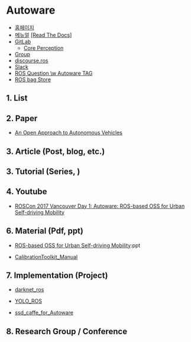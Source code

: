 # Autoware

- [홈페이지](http://tier4.jp)
- [메뉴얼](https://github.com/CPFL/Autoware-Manuals/blob/master/en/Autoware_UsersManual_v1.1.md) [[Read The Docs]](https://autoware.readthedocs.io/en/feature-documentation_rtd/index.html)
- [GitLab](https://gitlab.com/autowarefoundation/autoware.ai)
    - [Core Perception](https://gitlab.com/autowarefoundation/autoware.ai/core_perception)
- [Group](https://groups.google.com/forum/#!forum/autoware)
- [discourse.ros](https://discourse.ros.org/c/autoware)
- [Slack](https://autoware.herokuapp.com/)
- [ROS Question \w Autoware TAG](https://answers.ros.org/questions/scope:all/sort:activity-desc/tags:autoware/page:1/)
- [ROS bag Store](https://rosbag.tier4.jp)

## 1. List



## 2. Paper

- [An Open Approach to Autonomous Vehicles](http://ieeexplore.ieee.org/document/7368032/)


## 3. Article (Post, blog, etc.)



## 3. Tutorial (Series, )



## 4. Youtube

- [ROSCon 2017 Vancouver Day 1: Autoware: ROS-based OSS for Urban Self-driving Mobility](https://vimeo.com/236154004)

## 6. Material (Pdf, ppt)

- [ROS-based OSS for Urban Self-driving Mobility](https://roscon.ros.org/2017/presentations/ROSCon%202017%20Autoware.pdf):ppt

- [CalibrationToolkit_Manual](https://github.com/CPFL/Autoware/blob/6aea989f336561b94e5c29becccbd47228cd17f3/ros/src/sensing/fusion/packages/calibration_camera_lidar/CalibrationToolkit_Manual.pdf)

## 7. Implementation (Project)

- [darknet_ros](https://github.com/yukkysaito/darknet_ros)

- [YOLO_ROS](https://github.com/yukkysaito/yolo_ros)

- [ssd_caffe_for_Autoware](https://github.com/yukkysaito/ssd_caffe_for_Autoware)


## 8. Research Group / Conference 